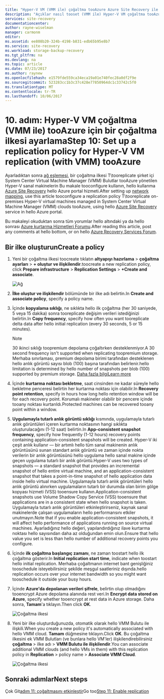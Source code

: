 ```yaml
---
title: "Hyper-V VM (VMM ile) çoğaltma tooAzure Azure Site Recovery ile çoğaltma ilkesi aaaSet | Microsoft Docs"
description: "Açıklar nasıl tooset (VMM ile) Hyper-V VM çoğaltma tooAzure Azure Site Recovery ile çoğaltma ilkesi"
services: site-recovery
documentationcenter: 
author: rayne-wiselman
manager: carmonm
editor: 
ms.assetid: ee808b20-324b-4198-b831-edb65b95e8b7
ms.service: site-recovery
ms.workload: storage-backup-recovery
ms.tgt_pltfrm: na
ms.devlang: na
ms.topic: article
ms.date: 07/23/2017
ms.author: raynew
ms.openlocfilehash: e1579fde559ca34eca19a01e740fec28a0df2f9e
ms.sourcegitcommit: 523283cc1b3c37c428e77850964dc1c33742c5f0
ms.translationtype: MT
ms.contentlocale: tr-TR
ms.lasthandoff: 10/06/2017
---
```

# <a name="step-10-set-up-a-replication-policy-for-hyper-v-vm-replication-with-vmm-tooazure"></a><span data-ttu-id="e0158-103">10. adım: Hyper-V VM çoğaltma (VMM ile) tooAzure için bir çoğaltma ilkesi ayarlama</span><span class="sxs-lookup"><span data-stu-id="e0158-103">Step 10: Set up a replication policy for Hyper-V VM replication (with VMM) tooAzure</span></span>


<span data-ttu-id="e0158-104">Ayarladıktan sonra [ağ eşlemesi](vmm-to-azure-walkthrough-network-mapping.md), bir çoğaltma ilkesi T\tooreplicate şirket içi System Center Virtual Machine Manager (VMM) Bulutlar tooAzure yönetilen Hyper-V sanal makinelerin Bu makale tooconfigure kullanın, hello kullanma[ Azure Site Recovery](site-recovery-overview.md) hello Azure portal hizmeti.</span><span class="sxs-lookup"><span data-stu-id="e0158-104">After setting up [network mapping](vmm-to-azure-walkthrough-network-mapping.md), use this article tooconfigure a replication policy T\tooreplicate on-premises Hyper-V virtual machines managed in System Center Virtual Machine Manager (VMM) clouds tooAzure, using hello [Azure Site Recovery](site-recovery-overview.md) service in hello Azure portal.</span></span>

<span data-ttu-id="e0158-105">Bu makaleyi okuduktan sonra tüm yorumlar hello altındaki ya da hello sonrası [Azure kurtarma Hizmetleri Forumu](https://social.msdn.microsoft.com/forums/azure/home?forum=hypervrecovmgr).</span><span class="sxs-lookup"><span data-stu-id="e0158-105">After reading this article, post any comments at hello bottom, or on hello [Azure Recovery Services Forum](https://social.msdn.microsoft.com/forums/azure/home?forum=hypervrecovmgr).</span></span>



## <a name="create-a-policy"></a><span data-ttu-id="e0158-106">Bir ilke oluşturun</span><span class="sxs-lookup"><span data-stu-id="e0158-106">Create a policy</span></span>

1. <span data-ttu-id="e0158-107">Yeni bir çoğaltma ilkesi toocreate tıklatın **altyapıyı hazırlama** > **çoğaltma ayarları** > **+ oluştur ve ilişkilendir**.</span><span class="sxs-lookup"><span data-stu-id="e0158-107">toocreate a new replication policy, click **Prepare infrastructure** > **Replication Settings** > **+Create and associate**.</span></span>

    ![Ağ](./media/vmm-to-azure-walkthrough-replication/gs-replication.png)
2. <span data-ttu-id="e0158-109">**İlke oluştur ve ilişkilendir** bölümünde bir ilke adı belirtin.</span><span class="sxs-lookup"><span data-stu-id="e0158-109">In **Create and associate policy**, specify a policy name.</span></span>
3. <span data-ttu-id="e0158-110">İçinde **kopyalama sıklığı**, ne sıklıkta hello ilk çoğaltma (her 30 saniyede, 5 veya 15 dakika) sonra tooreplicate değişim verileri istediğinizi belirtin.</span><span class="sxs-lookup"><span data-stu-id="e0158-110">In **Copy frequency**, specify how often you want tooreplicate delta data after hello initial replication (every 30 seconds, 5 or 15 minutes).</span></span>

    > [!NOTE]
    >  <span data-ttu-id="e0158-111">30 ikinci sıklığı toopremium depolama çoğaltırken desteklenmiyor.</span><span class="sxs-lookup"><span data-stu-id="e0158-111">A 30 second frequency isn't supported when replicating toopremium storage.</span></span> <span data-ttu-id="e0158-112">Merhaba sınırlaması, premium depolama birimi tarafından desteklenen hello anlık görüntü sayısı blob (100) başına tarafından belirlenir.</span><span class="sxs-lookup"><span data-stu-id="e0158-112">hello limitation is determined by hello number of snapshots per blob (100) supported by premium storage.</span></span> [<span data-ttu-id="e0158-113">Daha fazla bilgi</span><span class="sxs-lookup"><span data-stu-id="e0158-113">Learn more</span></span>](../storage/common/storage-premium-storage.md#snapshots-and-copy-blob)

4. <span data-ttu-id="e0158-114">İçinde **kurtarma noktası bekletme**, saat cinsinden ne kadar süreyle hello bekletme penceresi belirtin her kurtarma noktası için olabilir.</span><span class="sxs-lookup"><span data-stu-id="e0158-114">In **Recovery point retention**, specify in hours how long hello retention window will be for each recovery point.</span></span> <span data-ttu-id="e0158-115">Korumalı makineler olabilir bir pencere içinde tooany noktası kurtarıldı.</span><span class="sxs-lookup"><span data-stu-id="e0158-115">Protected machines can be recovered tooany point within a window.</span></span>
5. <span data-ttu-id="e0158-116">**Uygulamayla tutarlı anlık görüntü sıklığı** kısmında, uygulamayla tutarlı anlık görüntüleri içeren kurtarma noktasının hangi sıklıkta oluşturulacağını (1-12 saat) belirtin.</span><span class="sxs-lookup"><span data-stu-id="e0158-116">In **App-consistent snapshot frequency**, specify how frequently (1-12 hours) recovery points containing application-consistent snapshots will be created.</span></span> <span data-ttu-id="e0158-117">Hyper-V iki çeşit anlık kullanır — bir artımlı hello tüm sanal makinenin anlık görüntüsünü sunan standart anlık görüntü ve zaman içinde nokta verilerin bir anlık görüntüsünü hello uygulama hello sanal makine içinde geçen uygulama tutarlı bir anlık görüntü.</span><span class="sxs-lookup"><span data-stu-id="e0158-117">Hyper-V uses two types of snapshots — a standard snapshot that provides an incremental snapshot of hello entire virtual machine, and an application-consistent snapshot that takes a point-in-time snapshot of hello application data inside hello virtual machine.</span></span> <span data-ttu-id="e0158-118">Uygulamayla tutarlı anlık görüntüleri hello anlık görüntü alınırken uygulamaların tutarlı bir durumda olan birim gölge kopyası hizmeti (VSS) tooensure kullanın.</span><span class="sxs-lookup"><span data-stu-id="e0158-118">Application-consistent snapshots use Volume Shadow Copy Service (VSS) tooensure that applications are in a consistent state when hello snapshot is taken.</span></span> <span data-ttu-id="e0158-119">Uygulamayla tutarlı anlık görüntüleri etkinleştirirseniz, kaynak sanal makinelerde çalışan uygulamaların hello performansını etkiler unutmayın.</span><span class="sxs-lookup"><span data-stu-id="e0158-119">Note that if you enable application-consistent snapshots, it will affect hello performance of applications running on source virtual machines.</span></span> <span data-ttu-id="e0158-120">Ayarladığınız hello değeri, yapılandırdığınız ilave kurtarma noktası hello sayısından daha az olduğundan emin olun.</span><span class="sxs-lookup"><span data-stu-id="e0158-120">Ensure that hello value you set is less than hello number of additional recovery points you configure.</span></span>
6. <span data-ttu-id="e0158-121">İçinde **ilk çoğaltma başlangıç zamanı**, ne zaman toostart hello ilk çoğaltma gösterir.</span><span class="sxs-lookup"><span data-stu-id="e0158-121">In **Initial replication start time**, indicate when toostart hello initial replication.</span></span> <span data-ttu-id="e0158-122">Merhaba çoğaltmanın internet bant genişliğiniz tooschedule isteyebilirsiniz şekilde meşgul saatleriniz dışında.</span><span class="sxs-lookup"><span data-stu-id="e0158-122">hello replication occurs over your internet bandwidth so you might want tooschedule it outside your busy hours.</span></span>
7. <span data-ttu-id="e0158-123">İçinde **Azure'da depolanan verileri şifrele**, belirtin olup olmadığını tooencrypt Azure depolama alanında rest veri.</span><span class="sxs-lookup"><span data-stu-id="e0158-123">In **Encrypt data stored on Azure**, specify whether tooencrypt at rest data in Azure storage.</span></span> <span data-ttu-id="e0158-124">Daha sonra, **Tamam**'a tıklayın.</span><span class="sxs-lookup"><span data-stu-id="e0158-124">Then click **OK**.</span></span>

    ![Çoğaltma ilkesi](./media/vmm-to-azure-walkthrough-replication/gs-replication2.png)
8. <span data-ttu-id="e0158-126">Yeni bir ilke oluşturduğunuzda, otomatik olarak hello VMM Bulutu ile ilişkili.</span><span class="sxs-lookup"><span data-stu-id="e0158-126">When you create a new policy it's automatically associated with hello VMM cloud.</span></span> <span data-ttu-id="e0158-127">**Tamam** düğmesine tıklayın.</span><span class="sxs-lookup"><span data-stu-id="e0158-127">Click **OK**.</span></span> <span data-ttu-id="e0158-128">Bu çoğaltma ilkesini ek VMM Bulutları (ve bunlara hello VM'ler) ilişkilendirebilirsiniz **çoğaltma** > ilke adı > **VMM Bulutu ile ilişkilendir**.</span><span class="sxs-lookup"><span data-stu-id="e0158-128">You can associate additional VMM clouds (and hello VMs in them) with this replication policy in **Replication** > policy name > **Associate VMM Cloud**.</span></span>

    ![Çoğaltma ilkesi](./media/vmm-to-azure-walkthrough-replication/policy-associate.png)



## <a name="next-steps"></a><span data-ttu-id="e0158-130">Sonraki adımlar</span><span class="sxs-lookup"><span data-stu-id="e0158-130">Next steps</span></span>

<span data-ttu-id="e0158-131">Çok Git[adım 11: çoğaltmasını etkinleştir](vmm-to-azure-walkthrough-enable-replication.md)</span><span class="sxs-lookup"><span data-stu-id="e0158-131">Go too[Step 11: Enable replication](vmm-to-azure-walkthrough-enable-replication.md)</span></span>
